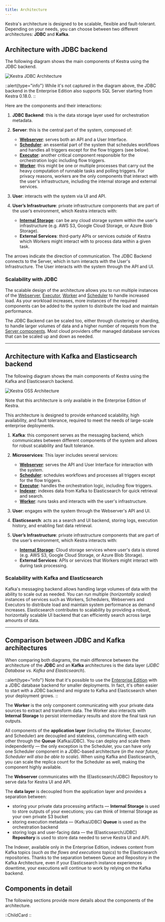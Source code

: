 ```yaml
---
title: Architecture
---
```


Kestra's architecture is designed to be scalable, flexible and fault-tolerant. Depending on your needs, you can choose between two different architectures: **JDBC** and **Kafka**.

## Architecture with JDBC backend

The following diagram shows the main components of Kestra using the JDBC backend.

![Kestra JDBC Architecture](/docs/architecture/jdbc.png "Kestra Architecture")

::alert{type="info"}
While it's not captured in the diagram above, the JDBC backend in the Enterprise Edition also supports SQL Server starting from Kestra 0.18.0.
::

Here are the components and their interactions:

1. **JDBC Backend**: this is the data storage layer used for orchestration metadata.

2. **Server**: this is the central part of the system, composed of:
   - [**Webserver**](./08.webserver.md): serves both an API and a User Interface.
   - [**Scheduler**](./06.scheduler.md): an essential part of the system that schedules workflows and handles all triggers except for the flow triggers (see below).
   - [**Executor**](./04.executor.md): another critical component responsible for the orchestration logic including flow triggers.
   - [**Worker**](./05.worker.md): this might be one or multiple processes that carry out the heavy computation of runnable tasks and polling triggers. For privacy reasons, workers are the only components that interact with the user's infrastructure, including the internal storage and external services.

3. **User**: interacts with the system via UI and API.

4. **User’s Infrastructure**: private infrastructure components that are part of the user’s environment, which Kestra interacts with:
   - [**Internal Storage**](./09.internal-storage.md): can be any cloud storage system within the user's infrastructure (e.g. AWS S3, Google Cloud Storage, or Azure Blob Storage).
   - **External Services**: third-party APIs or services outside of Kestra which Workers might interact with to process data within a given task.

The arrows indicate the direction of communication. The JDBC Backend connects to the Server, which in turn interacts with the User's Infrastructure. The User interacts with the system through the API and UI.

### Scalability with JDBC

The scalable design of the architecture allows you to run multiple instances of the [Webserver](./08.webserver.md), [Executor](./04.executor.md), [Worker](./05.worker.md) and [Scheduler](./06.scheduler.md) to handle increased load. As your workload increases, more instances of the required components can be added to the system to distribute the load and maintain performance.

The JDBC Backend can be scaled too, either through clustering or sharding, to handle larger volumes of data and a higher number of requests from the [Server components](./02.server-components.md). Most cloud providers offer managed database services that can be scaled up and down as needed.

---

## Architecture with Kafka and Elasticsearch backend

The following diagram shows the main components of Kestra using the Kafka and Elasticsearch backend.

![Kestra OSS Architecture](/docs/architecture/kafka.png "Kestra Architecture")

Note that this architecture is only available in the Enterprise Edition of Kestra.

This architecture is designed to provide enhanced scalability, high availability, and fault tolerance, required to meet the needs of large-scale enterprise deployments.

1. **Kafka**: this component serves as the messaging backend, which communicates between different components of the system and allows for robust scalability and fault tolerance.

2. **Microservices**: This layer includes several services:
   - [**Webserver**](./08.webserver.md): serves the API and User Interface for interaction with the system.
   - [**Scheduler**](./06.scheduler.md): schedules workflows and processes all triggers except for the flow triggers.
   - [**Executor**](./04.executor.md): handles the orchestration logic, including flow triggers.
   - [**Indexer**](./07.indexer.md): indexes data from Kafka to Elasticsearch for quick retrieval and search.
   - [**Worker**](./05.worker.md): runs tasks and interacts with the user's infrastructure.

3. **User**: engages with the system through the Webserver's API and UI.

4. **Elasticsearch**: acts as a search and UI backend, storing logs, execution history, and enabling fast data retrieval.

5. **User’s Infrastructure**: private infrastructure components that are part of the user’s environment, which Kestra interacts with:
   - [**Internal Storage**](./09.internal-storage.md): Cloud storage services where user's data is stored (e.g. AWS S3, Google Cloud Storage, or Azure Blob Storage).
   - **External Services**: APIs or services that Workers might interact with during task processing.

### Scalability with Kafka and Elasticsearch
Kafka's messaging backend allows handling large volumes of data with the ability to scale out as needed. You can run multiple (_horizontally scaled_) instances of services such as Workers, Schedulers, Webservers and Executors to distribute load and maintain system performance as demand increases. Elasticsearch contributes to scalability by providing a robust, horizontally scalable UI backend that can efficiently search across large amounts of data.

---

## Comparison between JDBC and Kafka architectures

When comparing both diagrams, the main difference between the architecture of the **JDBC** and an **Kafka** architectures is the data layer (_JDBC Database vs. Kafka and Elasticsearch_).

::alert{type="info"}
Note that it's possible to use the [Enterprise Edition](/pricing) with a JDBC database backend for smaller deployments. In fact, it's often easier to start with a JDBC backend and migrate to Kafka and Elasticsearch when your deployment grows.
::

The **Worker** is the only component communicating with your private data sources to extract and transform data. The Worker also interacts with **Internal Storage** to persist intermediary results and store the final task run outputs.

All components of the **application layer** (including the Worker, Executor, and Scheduler) are decoupled and stateless, communcating with each other through the **Queue** (Kafka/JDBC). You can deploy and scale them independently — the only exception is the Scheduler, you can have only one Scheduler component in a JDBC-based architecture (_in the near future, Scheduler will also be able to scale_). When using Kafka and Elasticsearch, you can scale the replica count for the Scheduler as well, making the component highly available.

The **Webserver** communicates with the (Elasticsearch/JDBC) Repository to serve data for Kestra UI and API.

The **data layer** is decoupled from the application layer and provides a separation between:
- storing your private data processing artifacts — **Internal Storage** is used to store outputs of your executions; you can think of Internal Storage as your own private S3 bucket
- storing execution metadata — (Kafka/JDBC) **Queue** is used as the orchestration backend
- storing logs and user-facing data — the (Elasticsearch/JDBC) **Repository** is used to store data needed to serve Kestra UI and API.

The Indexer, available only in the Enterprise Edition, indexes content from Kafka topics (_such as the flows and executions topics_) to the Elasticsearch repositories. Thanks to the separation between Queue and Repository in the Kafka Architecture, even if your Elasticsearch instance experiences downtime, your executions will continue to work by relying on the Kafka backend.

## Components in detail

The following sections provide more details about the components of the architecture.

::ChildCard
::
